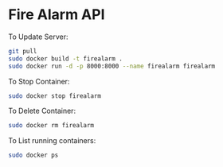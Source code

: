 # Fire Alarm API

To Update Server:
```bash
git pull
sudo docker build -t firealarm .
sudo docker run -d -p 8000:8000 --name firealarm firealarm
```

To Stop Container:
```bash
sudo docker stop firealarm
```

To Delete Container:
```bash
sudo docker rm firealarm
```

To List running containers:
```bash
sudo docker ps
```